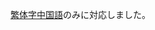 [繁体字中国語](https://github-com.translate.goog/CatPalmServer/Wiki/tree/master/zh_tw?_x_tr_sl=zh-TW&_x_tr_tl=ja)のみに対応しました。